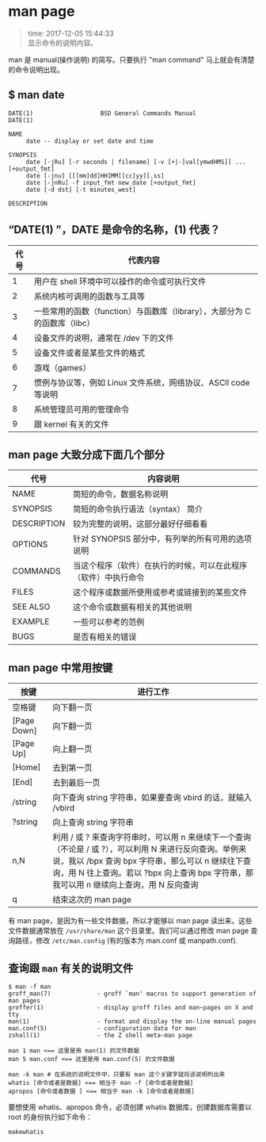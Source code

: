# man page
>time: 2017-12-05 15:44:33  
>显示命令的说明内容。

man 是 manual(操作说明) 的简写。只要执行 "man command" 马上就会有清楚的命令说明出现。

## $ man date
```
DATE(1)                   BSD General Commands Manual                  DATE(1)

NAME
     date -- display or set date and time

SYNOPSIS
     date [-jRu] [-r seconds | filename] [-v [+|-]val[ymwdHMS]] ... [+output_fmt]
     date [-jnu] [[[mm]dd]HH]MM[[cc]yy][.ss]
     date [-jnRu] -f input_fmt new_date [+output_fmt]
     date [-d dst] [-t minutes_west]

DESCRIPTION

```

## “DATE(1) ”，DATE 是命令的名称，(1) 代表？
| 代号 | 代表内容 |
| --- | --- |
| 1 | 用户在 shell 环境中可以操作的命令或可执行文件 |
| 2 | 系统内核可调用的函数与工具等 |
| 3 | 一些常用的函数（function）与函数库（library），大部分为 C 的函数库（libc） |
| 4 | 设备文件的说明，通常在 /dev 下的文件 |
| 5 | 设备文件或者是某些文件的格式 |
| 6| 游戏（games） |
| 7 | 惯例与协议等，例如 Linux 文件系统，网络协议、ASCll code 等说明 |
| 8 | 系统管理员可用的管理命令 |
| 9 | 跟 kernel 有关的文件 |

## man page 大致分成下面几个部分

| 代号 | 内容说明 |
| --- | --- |
| NAME | 简短的命令，数据名称说明 |
| SYNOPSIS | 简短的命令执行语法（syntax） 简介 |
| DESCRIPTION | 较为完整的说明，这部分最好仔细看看 |
| OPTIONS | 针对 SYNOPSIS 部分中，有列举的所有可用的选项说明 |
| COMMANDS | 当这个程序（软件）在执行的时候，可以在此程序（软件）中执行命令 |
| FILES | 这个程序或数据所使用或参考或链接到的某些文件 |
| SEE ALSO | 这个命令或数据有相关的其他说明 |
| EXAMPLE | 一些可以参考的范例 |
| BUGS | 是否有相关的错误 |

## man page 中常用按键

| 按键 | 进行工作 |
| --- | --- |
| 空格键 | 向下翻一页 |
| [Page Down] | 向下翻一页 |
| [Page Up] | 向上翻一页 |
| [Home] | 去到第一页 |
| [End] | 去到最后一页 |
| /string | 向下查询 string 字符串，如果要查询 vbird 的话，就输入 /vbird |
| ?string | 向上查询 string 字符串 |
| n,N | 利用 / 或 ? 来查询字符串时，可以用 n 来继续下一个查询（不论是 / 或 ?），可以利用 N 来进行反向查询。举例来说，我以 /bpx 查询 bpx 字符串，那么可以 n 继续往下查询，用 N 往上查询。若以 ?bpx 向上查询 bpx 字符串，那我可以用 n 继续向上查询，用 N 反向查询 |
| q | 结束这次的 man page |

有 man page，是因为有一些文件数据，所以才能够以 man page 读出来。这些文件数据通常放在 `/usr/share/man` 这个目录里。我们可以通过修改 man page 查询路径，修改 `/etc/man.config` (有的版本为 man.conf 或 manpath.conf).

## 查询跟 `man` 有关的说明文件
```
$ man -f man
groff_man(7)             - groff `man' macros to support generation of man pages
groffer(1)               - display groff files and man~pages on X and tty
man(1)                   - format and display the on-line manual pages
man.conf(5)              - configuration data for man
zshall(1)                - the Z shell meta-man page
```

```
man 1 man <== 这里是用 man(1) 的文件数据
man 5 man.conf <== 这里是用 man.conf(5) 的文件数据
```

```
man -k man # 在系统的说明文件中，只要有 man 这个关键字就将该说明列出来
whatis [命令或者是数据] <== 相当于 man -f [命令或者是数据]
apropos [命令或者数据 ] <== 相当于 man -k [命令或者是数据] 
```

要想使用 whatis、apropos 命令，必须创建 whatis 数据库，创建数据库需要以 root 的身份执行如下命令：
```
makewhatis
```